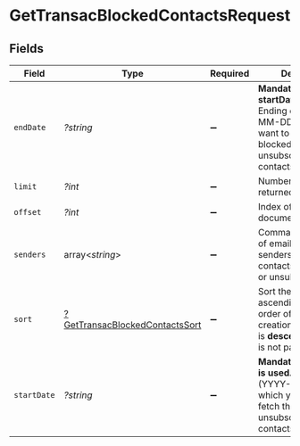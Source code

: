 # GetTransacBlockedContactsRequest


## Fields

| Field                                                                                                                           | Type                                                                                                                            | Required                                                                                                                        | Description                                                                                                                     |
| ------------------------------------------------------------------------------------------------------------------------------- | ------------------------------------------------------------------------------------------------------------------------------- | ------------------------------------------------------------------------------------------------------------------------------- | ------------------------------------------------------------------------------------------------------------------------------- |
| `endDate`                                                                                                                       | *?string*                                                                                                                       | :heavy_minus_sign:                                                                                                              | **Mandatory if startDate is used.** Ending date (YYYY-MM-DD) till which you want to fetch the blocked or unsubscribed contacts<br/> |
| `limit`                                                                                                                         | *?int*                                                                                                                          | :heavy_minus_sign:                                                                                                              | Number of documents returned per page                                                                                           |
| `offset`                                                                                                                        | *?int*                                                                                                                          | :heavy_minus_sign:                                                                                                              | Index of the first document on the page                                                                                         |
| `senders`                                                                                                                       | array<*string*>                                                                                                                 | :heavy_minus_sign:                                                                                                              | Comma separated list of emails of the senders from which contacts are blocked or unsubscribed                                   |
| `sort`                                                                                                                          | [?GetTransacBlockedContactsSort](../../models/operations/GetTransacBlockedContactsSort.md)                                      | :heavy_minus_sign:                                                                                                              | Sort the results in the ascending/descending order of record creation. Default order is **descending** if `sort` is not passed  |
| `startDate`                                                                                                                     | *?string*                                                                                                                       | :heavy_minus_sign:                                                                                                              | **Mandatory if endDate is used.** Starting date (YYYY-MM-DD) from which you want to fetch the blocked or unsubscribed contacts<br/> |